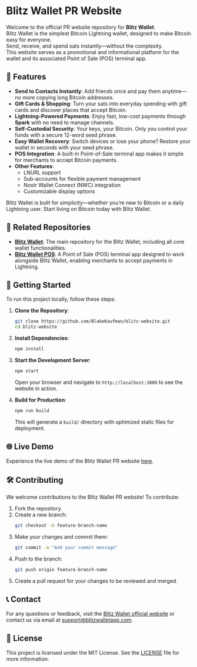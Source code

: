# Blitz Wallet PR Website

Welcome to the official PR website repository for **Blitz Wallet**.  
Blitz Wallet is the simplest Bitcoin Lightning wallet, designed to make Bitcoin easy for everyone.  
Send, receive, and spend sats instantly—without the complexity.  
This website serves as a promotional and informational platform for the wallet and its associated Point of Sale (POS) terminal app.

## 🌟 Features

- **Send to Contacts Instantly**: Add friends once and pay them anytime—no more copying long Bitcoin addresses.
- **Gift Cards & Shopping**: Turn your sats into everyday spending with gift cards and discover places that accept Bitcoin.
- **Lightning-Powered Payments**: Enjoy fast, low-cost payments through **Spark** with no need to manage channels.
- **Self-Custodial Security**: Your keys, your Bitcoin. Only you control your funds with a secure 12-word seed phrase.
- **Easy Wallet Recovery**: Switch devices or lose your phone? Restore your wallet in seconds with your seed phrase.
- **POS Integration**: A built-in Point-of-Sale terminal app makes it simple for merchants to accept Bitcoin payments.
- **Other Features**:
  - LNURL support
  - Sub-accounts for flexible payment management
  - Nostr Wallet Connect (NWC) integration
  - Customizable display options

Blitz Wallet is built for simplicity—whether you’re new to Bitcoin or a daily Lightning user. Start living on Bitcoin today with Blitz Wallet.

## 🔗 Related Repositories

- **[Blitz Wallet](https://github.com/BlitzWallet/BlitzWallet)**: The main repository for the Blitz Wallet, including all core wallet functionalities.
- **[Blitz Wallet POS](https://github.com/BlakeKaufman/blitz-wallet-pos)**: A Point of Sale (POS) terminal app designed to work alongside Blitz Wallet, enabling merchants to accept payments in Lightning.

## 🚀 Getting Started

To run this project locally, follow these steps:

1. **Clone the Repository**:

   ```bash
   git clone https://github.com/BlakeKaufman/blitz-website.git
   cd blitz-website
   ```

2. **Install Dependencies**:

   ```bash
   npm install
   ```

3. **Start the Development Server**:

   ```bash
   npm start
   ```

   Open your browser and navigate to `http://localhost:3000` to see the website in action.

4. **Build for Production**:
   ```bash
   npm run build
   ```
   This will generate a `build/` directory with optimized static files for deployment.

## 🌐 Live Demo

Experience the live demo of the Blitz Wallet PR website [here](https:blitzwalletapp.com).

## 🛠️ Contributing

We welcome contributions to the Blitz Wallet PR website! To contribute:

1. Fork the repository.
2. Create a new branch:
   ```bash
   git checkout -b feature-branch-name
   ```
3. Make your changes and commit them:
   ```bash
   git commit -m "Add your commit message"
   ```
4. Push to the branch:
   ```bash
   git push origin feature-branch-name
   ```
5. Create a pull request for your changes to be reviewed and merged.

## 📞 Contact

For any questions or feedback, visit the [Blitz Wallet official website](https://blitzwalletapp.com) or contact us via email at [support@blitzwalletapp.com](mailto:support@blitzwalletapp.com).

## 📜 License

This project is licensed under the MIT License. See the [LICENSE](LICENSE) file for more information.
